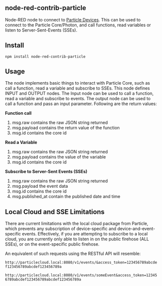 node-red-contrib-particle
-------------------------

Node-RED node to connect to [Particle Devices](https://www.particle.io/). This can be used to connect to the Particle Core/Photon, and call functions, read variables or listen to Server-Sent-Events (SSEs).

Install
-------

    npm install node-red-contrib-particle

Usage
-----

The node implements basic things to interact with Particle Core, such as call a function, read a variable and subscribe to SSEs. This node defines INPUT and OUTPUT nodes. The Input node can be used to call a function, read a variable and subscribe to events. The output node can be used to call a function and pass an input parameter. Following are the return values:

**Function call**
 1. msg.raw contains the raw JSON string returned 
 2. msg.payload contains the return value of the function 
 3. msg.id contains the core id 

**Read a Variable**
 1. msg.raw contains the raw JSON string returned 
 2. msg.payload contains the value of the variable 
 3. msg.id contains the core id 

**Subscribe to Server-Sent Events (SSEs)**
 1. msg.raw contains the raw JSON string returned
 2. msg.payload the event data 
 3. msg.id contains the core id
 4. msg.published_at contain the published date and time


Local Cloud and SSE Limitations
-------------------------------

There are current limitations with the local cloud package from Particle, which prevents any subscription of device-specific and device-and-event-specific events. Effectively, if you are attempting to subscribe to a local cloud, you are currently only able to listen in on the public firehose (ALL SSEs), or on the event-specific public firehose.

An equivalent of such requests using the RESTful API will resemble:

`http://particlecloud.local:8080/v1/events/&access_token=123456789abcdef123456789abcdef123456789a`

`http://particlecloud.local:8080/v1/events/someEvent&access_token=123456789abcdef123456789abcdef123456789a`


